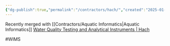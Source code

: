 ```yaml
---
{"dg-publish":true,"permalink":"/contractors/hach/","created":"2025-01-02T09:00:30.559-06:00"}
---
```


Recently merged with [[Contractors/Aquatic Informatics\|Aquatic Informatics]]
[Water Quality Testing and Analytical Instruments | Hach](https://www.hach.com/)

#WIMS
